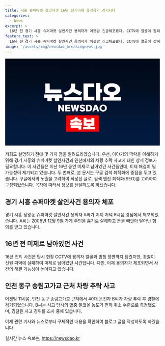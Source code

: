 ```yaml
---
title: 시흥 슈퍼마켓 살인사건 16년 장기미제 용의자가 검거되다
categories:
  - News
excerpt: >
  16년 전 경기 시흥 슈퍼마켓 살인사건 용의자가 어젯밤 긴급체포됐다. CCTV에 얼굴이 잡히고도 신원 파악에 실패해 미제사건으로 남아왔던 이 사건이 해결될 수 있을지 주목된다. 2008년 가게 주인을 흉기로 살해하고 돈을 빼앗아 달아난 A씨가 경찰에 붙잡혔으며, B씨 역시 도주 후 적발됐다. 사건의 전말과 용의자의 도주경위에 대한 조사가 계속되고 있다.
feature_text: >
  16년 전 경기 시흥 슈퍼마켓 살인사건 용의자가 어젯밤 긴급체포됐다. CCTV에 얼굴이 잡히고도 신원 파악에 실패해 미제사건으로 남아왔던 이 사건이 해결될 수 있을지 주목된다. 2008년 가게 주인을 흉기로 살해하고 돈을 빼앗아 달아난 A씨가 경찰에 붙잡혔으며, B씨 역시 도주 후 적발됐다. 사건의 전말과 용의자의 도주경위에 대한 조사가 계속되고 있다.
image: '/assets/img/newsdao_breakingnews.jpg'
---
```


<p><img src="/assets/img/newsdao_breakingnews.jpg" alt="koreaapp 속보" /></p>

<p>저희도 설명하기 전에 몇 가지 점을 알려드리겠습니다. 우선, 이야기의 맥락을 이해하기 위해 경기 시흥의 슈퍼마켓 살인사건과 인천에서의 차량 추락 사고에 대한 상세 정보가 필요합니다. 이 사건들은 지난 16년 동안 미제로 남아있던 사건들인데, 이제 해결이 될 가능성이 제기되고 있습니다. 두 번째로, 본 문서는 구글 검색 최적화에 중점을 두고 있습니다. 구글에서의 노출을 고려하여 작성된 글로, 검색 엔진 최적화(SEO)를 고려하여 구성되었습니다. 목차에 따라서 정보를 전달하도록 하겠습니다.</p>

<h2 data-ke-size="size26">경기 시흥 슈퍼마켓 살인사건 용의자 체포</h2>

<p data-ke-size="size16">경기 시흥 정왕동 슈퍼마켓 살인사건 용의자 A씨가 어제 저녁 8시쯤 경남에서 체포되었습니다. A씨는 2008년 12월 9일 가게 주인을 흉기로 살해하고 돈을 빼앗아 달아난 혐의를 받고 있습니다.</p>

<h2 data-ke-size="size26">16년 전 미제로 남아있던 사건</h2>

<p data-ke-size="size16">16년 전의 사건은 당시 현장 CCTV에 용의자 얼굴과 범행 장면까지 담겼지만, 경찰이 신원 파악에 실패하여 미제로 남아있던 사건입니다. 다만, 이제 용의자가 체포되면서 사건의 해결 가능성이 높아지고 있습니다.</p>

<h2 data-ke-size="size26">인천 동구 송림고가교 근처 차량 추락 사고</h2>

<p data-ke-size="size16">어젯밤 11시쯤, 인천 동구 송림고가교 근처에서 40대 운전자 B씨가 차량 추락 후 경찰에 검거되었습니다. B씨는 사고 당시의 혈중 알코올 농도가 면허 취소 수준으로 측정됐으며, 경찰은 사고 경위를 조사 중에 있습니다.</p>

<p>이제 관련 기사와 뉴스로부터 구체적인 내용을 확인하여 블로그 글을 작성하도록 하겠습니다.</p>
실시간 뉴스 속보는, <a href="https://newsdao.kr" rel="dofollow">https://newsdao.kr</a>


